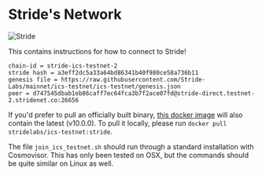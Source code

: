 # Stride's Network

![Stride](../assets/stride-banner.png)

This contains instructions for how to connect to Stride!

    chain-id = stride-ics-testnet-2
    stride hash = a3eff2dc5a33a64bd86341b40f980ce58a736b11
    genesis file = https://raw.githubusercontent.com/Stride-Labs/mainnet/ics-testnet/ics-testnet/genesis.json
    peer = d747545dbab1eb86caff7ec64fca3b7f2ace07fd@stride-direct.testnet-2.stridenet.co:26656

If you'd prefer to pull an officially built binary, [this docker image](https://hub.docker.com/layers/stridelabs/ics-testnet/stride/images/sha256-3268198b39fa9e3b6107f352f49d28c5c78939e1147370b166f848dbd112186e?context=repo) will also contain the latest (v10.0.0). To pull it locally, please run `docker pull stridelabs/ics-testnet:stride`.

The file `join_ics_testnet.sh` should run through a standard installation with Cosmovisor. This has only been tested on OSX, but the commands should be quite similar on Linux as well.